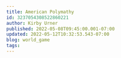 ```yaml
---
title: American Polymathy
id: 3237054308522860221
author: Kirby Urner
published: 2022-05-08T09:45:00.001-07:00
updated: 2022-05-12T10:32:53.543-07:00
blog: world_game
tags: 
---
```


